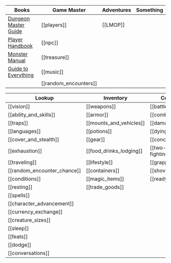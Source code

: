 | Books                  | Game Master                 | Adventures                  | Something                  |
|-------------------------|----------------------------|----------------------------|----------------------------|
| [Dungeon Master Guide](http://10.0.30.2:8083/read/174/pdf)|[[players]] |[[LMOP]]
| [Player Handbook](http://10.0.30.2:8083/read/8/pdf)|[[npc]] |
| [Monster Manual](http://10.0.30.2:8083/read/175/pdf)|[[treasure]]
| [Guide to Everything](http://10.0.30.2:8083/read/172/pdf)|[[music]]
|                        | [[random_encounters]]  




| Lookup                  | Inventory                  | Combat                     | Locations                  |
|-------------------------|----------------------------|----------------------------|----------------------------|
|[[vision]]               |[[weapons]]                 |[[battlefield]]             |[[swordcoast]]
|[[ability_and_skills]]   |[[armor]]                   |[[combat_rules]]            |[[tinear]]
|[[traps]]                |[[mounts_and_vehicles]]     |[[damage]]                  |[[neverwinter]]
|[[languages]]            |[[potions]]                 |[[dying]]                   |[[random_locations]]
|[[cover_and_stealth]]    |[[gear]]                    |[[concentration]]           |
|[[exhaustion]]           |[[food_drinks_lodging]]     |[[two-weapon-fighting]]    |
|[[traveling]]            |[[lifestyle]]               |[[grappling]]               |
|[[random_encounter_chance]]|[[containers]]            |[[shoving]]                 |
|[[conditions]]           |[[magic_items]]             |[[readying]]                |
|[[resting]]              | [[trade_goods]]            |     |
|[[spells]]|
|[[character_advancement]]|
|[[currency_exchange]]|
|[[creature_sizes]]|
|[[sleep]]|
|[[feats]]|
|[[dodge]]| 
|[[conversations]]| |



